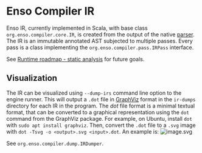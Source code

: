 # Enso Compiler IR

Enso IR, currently implemented in Scala, with base class
`org.enso.compiler.core.IR`, is created from the output of the native
[parser](../parser/README.md). The IR is an immutable annotated AST subjected to
multiple passes. Every pass is a class implementing the
`org.enso.compiler.pass.IRPass` interface.

See [Runtime roadmap - static analysis](../runtime-roadmap.md#static-analysis)
for future goals.

## Visualization

The IR can be visualized using `--dump-irs` command line option to the engine
runner. This will output a `.dot` file in [GraphViz](www.graphviz.org) format in
the `ir-dumps` directory for each IR in the program. The _dot_ file format is a
minimal textual format, that can be converted to a graphical representation
using the `dot` command from the GraphViz package. For example, on Ubuntu,
install `dot` with `sudo apt install graphviz`. Then, convert the `.dot` file to
a `.svg` image with `dot -Tsvg -o <output>.svg <input>.dot`. An example is:
![image.svg](https://github.com/user-attachments/assets/26ab8415-72cf-46da-bc63-f475e9fa628e)

See `org.enso.compiler.dump.IRDumper`.
